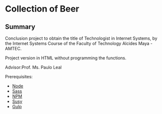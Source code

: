 Collection of Beer
====================

Summary
-------
Conclusion project to obtain the title of Technologist in Internet Systems, by the Internet Systems Course of the Faculty of Technology Alcides Maya -AMTEC.

Project version in HTML without programming the functions.

Advisor:Prof. Ms. Paulo Leal

Prerequisites:

* [Node](https://nodejs.org/en/)
* [Sass](https://sass-lang.com/)
* [NPM](https://www.npmjs.com/)
* [Susy](https://www.oddbird.net/susy/)
* [Gulp](https://gulpjs.com/)

